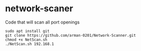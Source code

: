 # network-scaner
Code that will scan all port openings
```
sudo apt install git
git clone https://github.com/arman-0201/Network-Scanner.git
chmod +x NetScan.sh
./NetScan.sh 192.168.1
```
